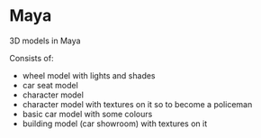 # Maya
3D models in Maya

Consists of:
- wheel model with lights and shades
- car seat model
- character model
- character model with textures on it so to become a policeman
- basic car model with some colours
- building model (car showroom) with textures on it
